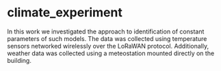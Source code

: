# climate_experiment
In this work we investigated the approach to identification of constant parameters of such models. The data was collected using temperature sensors networked wirelessly over the LoRaWAN protocol. Additionally, weather data was collected using a meteostation mounted directly on the building.
